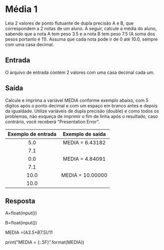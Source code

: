 # Média 1

Leia 2 valores de ponto flutuante de dupla precisão A e B, que correspondem a 2 notas de um aluno. A seguir, calcule a média do aluno, sabendo que a nota A tem peso 3.5 e a nota B tem peso 7.5 (A soma dos pesos portanto é 11). Assuma que cada nota pode ir de 0 até 10.0, sempre com uma casa decimal.

## Entrada

O arquivo de entrada contém 2 valores com uma casa decimal cada um.

## Saída

Calcule e imprima a variável MEDIA conforme exemplo abaixo, com 5 dígitos após o ponto decimal e com um espaço em branco antes e depois da igualdade. Utilize variáveis de dupla precisão (double) e como todos os problemas, não esqueça de imprimir o fim de linha após o resultado, caso contrário, você receberá "Presentation Error".

|           **Exemplo de entrada**          |           **Exemplo de saída**          |
|:-----------------------------------------:|:---------------------------------------:|
|5.0                                        |MEDIA = 6.43182                          |
|7.1                                                                                  |
|0.0                                        |MEDIA = 4.84091                          |
|7.1                                                                                  |
|10.0                                       |MEDIA = 10.00000                         |
|10.0                                                                                 |

## Resposta

A=float(input())

B=float(input())

MEDIA =(A*3.5+B*7.5)/11

print("MEDIA = {:.5F}".format(MEDIA))